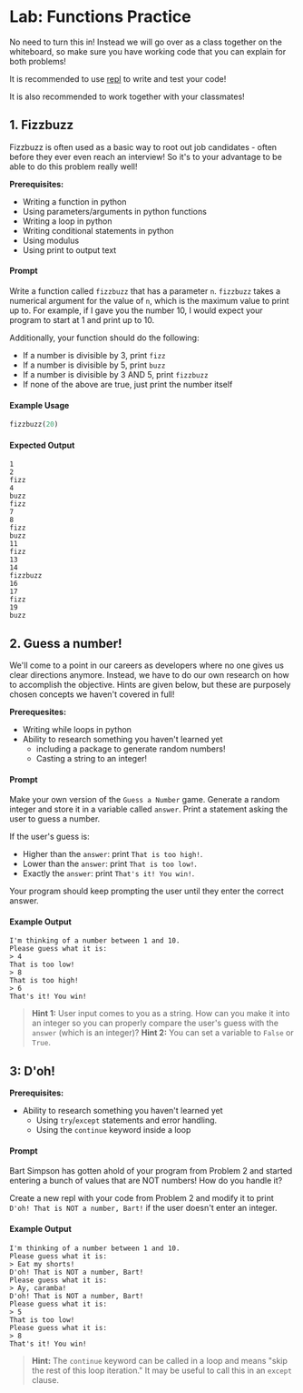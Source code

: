 # Lab: Functions Practice

No need to turn this in! Instead we will go over as a class together on the whiteboard, so make sure you have working code that you can explain for both problems! 

It is recommended to use [repl](repl.it) to write and test your code!

It is also recommended to work together with your classmates!

## 1. Fizzbuzz

Fizzbuzz is often used as a basic way to root out job candidates - often before they ever even reach an interview! So it's to your advantage to be able to do this problem really well!

**Prerequisites:**

* Writing a function in python
* Using parameters/arguments in python functions
* Writing a loop in python
* Writing conditional statements in python
* Using modulus
* Using print to output text

#### Prompt

Write a function called `fizzbuzz` that has a parameter `n`. `fizzbuzz` takes a numerical argument for the value of `n`, which is the maximum value to print up to. For example, if I gave you the number 10, I would expect your program to start at 1 and print up to 10.

Additionally, your function should do the following:

* If a number is divisible by 3, print `fizz`
* If a number is divisible by 5, print `buzz`
* If a number is divisible by 3 AND 5, print `fizzbuzz`
* If none of the above are true, just print the number itself

#### Example Usage

```python
fizzbuzz(20)
```

#### Expected Output

```
1
2
fizz
4
buzz
fizz
7
8
fizz
buzz
11
fizz
13
14
fizzbuzz
16
17
fizz
19
buzz
```

## 2. Guess a number! 

We'll come to a point in our careers as developers where no one gives us clear directions anymore. Instead, we have to do our own research on how to accomplish the objective. Hints are given below, but these are purposely chosen concepts we haven't covered in full!

**Prerequesites:**

* Writing while loops in python
* Ability to research something you haven't learned yet
    * including a package to generate random numbers! 
    * Casting a string to an integer!

#### Prompt 

Make your own version of the `Guess a Number` game. Generate a random integer and store it in a variable called `answer`. Print a statement asking the user to guess a number.

If the user's guess is:
* Higher than the `answer`: print `That is too high!`.
* Lower than the `answer`: print `That is too low!`.
* Exactly the `answer`: print `That's it! You win!`.

Your program should keep prompting the user until they enter the correct answer.

#### Example Output
```
I'm thinking of a number between 1 and 10.
Please guess what it is:
> 4
That is too low!
> 8
That is too high!
> 6
That's it! You win!
```

> **Hint 1:** User input comes to you as a string. How can you make it into an integer so you can properly compare the user's guess with the `answer` (which is an integer)?
> **Hint 2:** You can set a variable to `False` or `True`.

## 3: D'oh!

**Prerequisites:**

* Ability to research something you haven't learned yet
    * Using `try`/`except` statements and error handling.
    * Using the `continue` keyword inside a loop


#### Prompt

Bart Simpson has gotten ahold of your program from Problem 2 and started entering a bunch of values that are NOT numbers! How do you handle it?

Create a new repl with your code from Problem 2 and modify it to print `D'oh! That is NOT a number, Bart!` if the user doesn't enter an integer.

#### Example Output
```
I'm thinking of a number between 1 and 10.
Please guess what it is:
> Eat my shorts!
D'oh! That is NOT a number, Bart!
Please guess what it is:
> Ay, caramba!
D'oh! That is NOT a number, Bart!
Please guess what it is:
> 5
That is too low!
Please guess what it is:
> 8
That's it! You win!
```

> **Hint:** The `continue` keyword can be called in a loop and means "skip the rest of this loop iteration." It may be useful to call this in an `except` clause.


